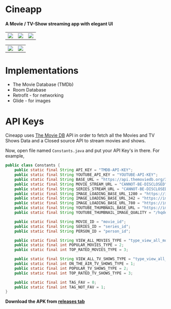 # Cineapp

#### A Movie / TV-Show streaming app with elegant UI

|     |     |     |
| --- | --- | --- |
| ![](https://i.imgur.com/8r4B9lS.jpg) | ![](https://i.imgur.com/53HqjnI.jpg) | ![](https://i.imgur.com/bz31yDf.jpg) |

|     |     |
| --- | --- |
| ![](https://i.imgur.com/CyWblFh.jpg) | ![](https://i.imgur.com/sf10Heu.jpg) |

# Implementations
<ul>
<li>The Movie Database (TMDb)</li>
<li>Room Database</li>
<li>Retrofit - for networking</li>
<li>Glide - for images</li>
</ul>

# API Keys
Cineapp uses [The Movie DB](https://www.themoviedb.org/) API in order to fetch all the Movies and TV Shows Data and a Closed source API to stream movies and shows.

Now, open file named `Constants.java` and put your API Key's in there.
For example,

```java
public class Constants {
    public static final String API_KEY = "TMDB-API-KEY";
    public static final String YOUTUBE_API_KEY = "YOUTUBE-API-KEY";
    public static final String BASE_URL = "https://api.themoviedb.org/3/";
    public static final String MOVIE_STREAM_URL = "CANNOT-BE-DISCLOSED";
    public static final String SERIES_STREAM_URL = "CANNOT-BE-DISCLOSED";
    public static final String IMAGE_LOADING_BASE_URL_1280 = "https://image.tmdb.org/t/p/w1280/";
    public static final String IMAGE_LOADING_BASE_URL_342 = "https://image.tmdb.org/t/p/w342/";
    public static final String IMAGE_LOADING_BASE_URL_780 = "https://image.tmdb.org/t/p/w780/";
    public static final String YOUTUBE_THUMBNAIL_BASE_URL = "https://img.youtube.com/vi/";
    public static final String YOUTUBE_THUMBNAIL_IMAGE_QUALITY = "/hqdefault.jpg";

    public static final String MOVIE_ID = "movie_id";
    public static final String SERIES_ID = "series_id";
    public static final String PERSON_ID = "person_id";

    public static final String VIEW_ALL_MOVIES_TYPE = "type_view_all_movies";
    public static final int POPULAR_MOVIES_TYPE = 2;
    public static final int TOP_RATED_MOVIES_TYPE = 3;

    public static final String VIEW_ALL_TV_SHOWS_TYPE = "type_view_all_tv_shows";
    public static final int ON_THE_AIR_TV_SHOWS_TYPE = 1;
    public static final int POPULAR_TV_SHOWS_TYPE = 2;
    public static final int TOP_RATED_TV_SHOWS_TYPE = 3;

    public static final int TAG_FAV = 0;
    public static final int TAG_NOT_FAV = 1;
}

```

**Download the APK from [releases tab](https://github.com/vendz/Cineapp/releases)**
